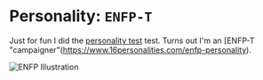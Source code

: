 # Personality: `ENFP-T`

Just for fun I did the [personality
test](https://www.16personalities.com) test. Turns out I'm an [ENFP-T
"campaigner"(https://www.16personalities.com/enfp-personality).

![ENFP Illustration](enfp-t.png)
